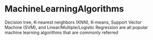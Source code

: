 # MachineLearningAlgorithms
Decision tree, K-nearest neighbors (KNN), K-means, Support Vector Machine (SVM), and Linear/Multiple/Logistic Regression are all popular machine learning algorithms that are commonly referred
